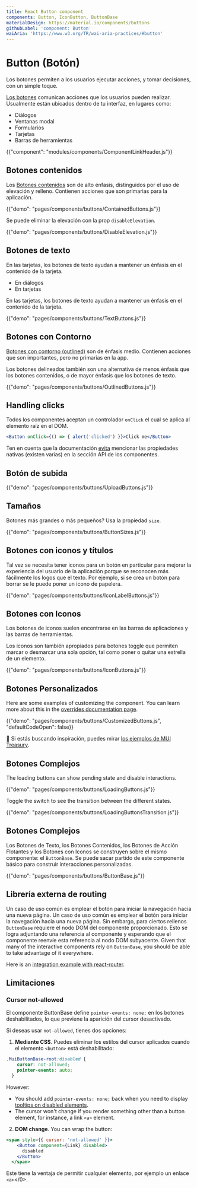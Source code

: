 ```yaml
---
title: React Button component
components: Button, IconButton, ButtonBase
materialDesign: https://material.io/components/buttons
githubLabel: 'component: Button'
waiAria: 'https://www.w3.org/TR/wai-aria-practices/#button'
---
```


# Button (Botón)

<p class="description">Los botones permiten a los usuarios ejecutar acciones, y tomar decisiones, con un simple toque.</p>

[Los botones](https://material.io/design/components/buttons.html) comunican acciones que los usuarios pueden realizar. Usualmente están ubicados dentro de tu interfaz, en lugares como:

- Diálogos
- Ventanas modal
- Formularios
- Tarjetas
- Barras de herramientas

{{"component": "modules/components/ComponentLinkHeader.js"}}

## Botones contenidos

Los [Botones contenidos](https://material.io/design/components/buttons.html#contained-button) son de alto énfasis, distinguidos por el uso de elevación y relleno. Contienen acciones que son primarias para la aplicación.

{{"demo": "pages/components/buttons/ContainedButtons.js"}}

Se puede eliminar la elevación con la prop `disableElevation`.

{{"demo": "pages/components/buttons/DisableElevation.js"}}

## Botones de texto

En las tarjetas, los botones de texto ayudan a mantener un énfasis en el contenido de la tarjeta.

- En diálogos
- En tarjetas

En las tarjetas, los botones de texto ayudan a mantener un énfasis en el contenido de la tarjeta.

{{"demo": "pages/components/buttons/TextButtons.js"}}

## Botones con Contorno

[Botones con contorno (outlined)](https://material.io/design/components/buttons.html#outlined-button) son de énfasis medio. Contienen acciones que son importantes, pero no primarias en la app.

Los botones delineados también son una alternativa de menos énfasis que los botones contenidos, o de mayor énfasis que los botones de texto.

{{"demo": "pages/components/buttons/OutlinedButtons.js"}}

## Handling clicks

Todos los componentes aceptan un controlador `onClick` el cual se aplica al elemento raíz en el DOM.

```jsx
<Button onClick={() => { alert('clicked') }}>Click me</Button>
```

Ten en cuenta que la documentación [evita](/guides/api/#native-properties) mencionar las propiedades nativas (existen varias) en la sección API de los componentes.

## Botón de subida

{{"demo": "pages/components/buttons/UploadButtons.js"}}

## Tamaños

Botones más grandes o más pequeños? Usa la propiedad `size`.

{{"demo": "pages/components/buttons/ButtonSizes.js"}}

## Botones con iconos y títulos

Tal vez se necesita tener iconos para un botón en particular para mejorar la experiencia del usuario de la aplicación porque se reconocen más fácilmente los logos que el texto. Por ejemplo, si se crea un botón para borrar se le puede poner un icono de papelera.

{{"demo": "pages/components/buttons/IconLabelButtons.js"}}

## Botones con Iconos

Los botones de iconos suelen encontrarse en las barras de aplicaciones y las barras de herramientas.

Los iconos son también apropiados para botones toggle que permiten marcar o desmarcar una sola opción, tal como poner o quitar una estrella de un elemento.

{{"demo": "pages/components/buttons/IconButtons.js"}}

## Botones Personalizados

Here are some examples of customizing the component. You can learn more about this in the [overrides documentation page](/customization/components/).

{{"demo": "pages/components/buttons/CustomizedButtons.js", "defaultCodeOpen": false}}

🎨 Si estás buscando inspiración, puedes mirar [los ejemplos de MUI Treasury](https://mui-treasury.com/styles/button).

## Botones Complejos

The loading buttons can show pending state and disable interactions.

{{"demo": "pages/components/buttons/LoadingButtons.js"}}

Toggle the switch to see the transition between the different states.

{{"demo": "pages/components/buttons/LoadingButtonsTransition.js"}}

## Botones Complejos

Los Botones de Texto, los Botones Contenidos, los Botones de Acción Flotantes y los Botones con Iconos se construyen sobre el mismo componente: el `ButtonBase`. Se puede sacar partido de este componente básico para construir interacciones personalizadas.

{{"demo": "pages/components/buttons/ButtonBase.js"}}

## Librería externa de routing

Un caso de uso común es emplear el botón para iniciar la navegación hacia una nueva página. Un caso de uso común es emplear el botón para iniciar la navegación hacia una nueva página. Sin embargo, para ciertos rellenos `ButtonBase` requiere el nodo DOM del componente proporcionado. Esto se logra adjuntando una referencia al componente y esperando que el componente reenvíe esta referencia al nodo DOM subyacente. Given that many of the interactive components rely on `ButtonBase`, you should be able to take advantage of it everywhere.

Here is an [integration example with react-router](/guides/composition/#button).

## Limitaciones

### Cursor not-allowed

El componente ButtonBase define `pointer-events: none;` en los botones deshabilitados, lo que previene la aparición del cursor desactivado.

Si deseas usar `not-allowed`, tienes dos opciones:

1. **Mediante CSS**. Puedes eliminar los estilos del cursor aplicados cuando el elemento `<button>` está deshabilitado:

```css
.MuiButtonBase-root:disabled {
    cursor: not-allowed;
    pointer-events: auto;
  }
```

However:

- You should add `pointer-events: none;` back when you need to display [tooltips on disabled elements](/components/tooltips/#disabled-elements).
- The cursor won't change if you render something other than a button element, for instance, a link `<a>` element.

2. **DOM change**. You can wrap the button:

```jsx
<span style={{ cursor: 'not-allowed' }}>
    <Button component={Link} disabled>
      disabled
    </Button>
  </span>
```

Este tiene la ventaja de permitir cualquier elemento, por ejemplo un enlace `<a>`<a></0>.</p>
